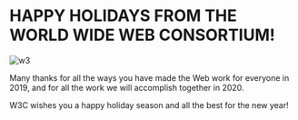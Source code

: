 # HAPPY HOLIDAYS FROM THE WORLD WIDE WEB CONSORTIUM!

<img src="https://www.w3.org/comm/assets/graphics/EOY/EOY2019-mail.png" alt="w3"/>

Many thanks for all the ways you have made the Web work for everyone in 2019,
and for all the work we will accomplish together in 2020.

W3C wishes you a happy holiday season
and all the best for the new year!
